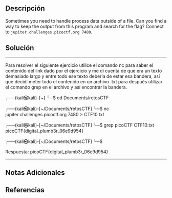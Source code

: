 ## Descripción

Sometimes you need to handle process data outside of a file. Can you find a way to keep the output from this program and search for the flag? Connect to `jupiter.challenges.picoctf.org 7480`.
## Solución

***
Para resolver el siguiente ejercicio utilice el comando nc para saber el contenido del link dado por el ejercicio y me di cuenta de que era un texto demasiado largo y entre todo ese texto debería de estar esa bandera, así que decidí meter todo el contenido en un archivo .txt para después utilizar el comando grep en el archivo y así encontrar la bandera.

┌──(kali㉿kali)-[~]
└─$ cd Documents/retosCTF 
                                                                        
┌──(kali㉿kali)-[~/Documents/retosCTF]
└─$ nc jupiter.challenges.picoctf.org 7480 > CTF10.txt

                                                                        
┌──(kali㉿kali)-[~/Documents/retosCTF]
└─$ grep picoCTF CTF10.txt                                
picoCTF{digital_plumb3r_06e9d954}
                                                                        
┌──(kali㉿kali)-[~/Documents/retosCTF]
└─$ 

Respuesta: picoCTF{digital_plumb3r_06e9d954}

***

## Notas Adicionales

## Referencias